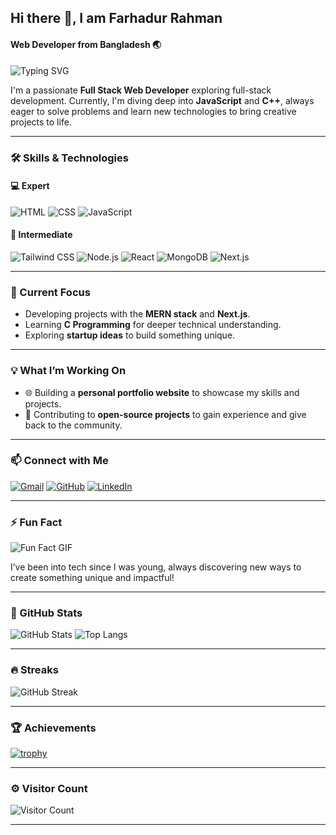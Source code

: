 ## Hi there 👋, I am Farhadur Rahman
#### Web Developer from Bangladesh 🌏   

![Typing SVG](https://readme-typing-svg.herokuapp.com?font=Fira+Code&weight=500&size=24&duration=4000&pause=1000&color=20B983&width=435&lines=Full+Stack+Web+Developer;Tech+Enthusiast;Problem+Solver)

I'm a passionate **Full Stack Web Developer** exploring full-stack development. Currently, I'm diving deep into **JavaScript** and **C++**, always eager to solve problems and learn new technologies to bring creative projects to life.

---

### 🛠️ Skills & Technologies

#### **💻 Expert**
![HTML](https://img.shields.io/badge/HTML-Expert-orange?style=flat-square&logo=html5)
![CSS](https://img.shields.io/badge/CSS-Expert-blue?style=flat-square&logo=css3)
![JavaScript](https://img.shields.io/badge/JavaScript-Expert-yellow?style=flat-square&logo=javascript)

#### **🔧 Intermediate**
![Tailwind CSS](https://img.shields.io/badge/TailwindCSS-Intermediate-blue?style=flat-square&logo=tailwindcss)
![Node.js](https://img.shields.io/badge/Node.js-Intermediate-green?style=flat-square&logo=node.js)
![React](https://img.shields.io/badge/React-Intermediate-blue?style=flat-square&logo=react)
![MongoDB](https://img.shields.io/badge/MongoDB-Intermediate-green?style=flat-square&logo=mongodb)
![Next.js](https://img.shields.io/badge/Next.js-Intermediate-black?style=flat-square&logo=nextdotjs)

---

### 🔭 Current Focus
- Developing projects with the **MERN stack** and **Next.js**.
- Learning **C Programming** for deeper technical understanding.
- Exploring **startup ideas** to build something unique.

---

### 💡 What I’m Working On
- 🌐 Building a **personal portfolio website** to showcase my skills and projects.
- 🌱 Contributing to **open-source projects** to gain experience and give back to the community.

---

### 📫 Connect with Me
[![Gmail](https://img.shields.io/badge/-farhadurrahman.help4@gmail.com-c14438?style=flat-square&logo=Gmail&logoColor=white&link=mailto:farhadurrahman.help4@gmail.com)](mailto:iamfarhadur@gmail.com)
[![GitHub](https://img.shields.io/badge/GitHub-IamFarhadur-24292F?style=flat-square&logo=github)](https://github.com/IamFarhadur)
[![LinkedIn](https://img.shields.io/badge/LinkedIn-iamfarhadur-0077B5?style=flat-square&logo=linkedin)](https://www.linkedin.com/in/iamfarhadur/)

---

### ⚡ Fun Fact
![Fun Fact GIF](https://media.giphy.com/media/LmNwrBhejkK9EFP504/giphy.gif)

I’ve been into tech since I was young, always discovering new ways to create something unique and impactful!

---

### 🌟 GitHub Stats
![GitHub Stats](https://github-readme-stats.vercel.app/api?username=IamFarhadur&show_icons=true&theme=radical&include_all_commits=true&count_private=true)
![Top Langs](https://github-readme-stats.vercel.app/api/top-langs/?username=IamFarhadur&layout=compact&theme=radical)

---

### 🔥 Streaks
![GitHub Streak](https://github-readme-streak-stats.herokuapp.com/?user=IamFarhadur&theme=radical&hide_border=true)

---

### 🏆 Achievements
[![trophy](https://github-profile-trophy.vercel.app/?username=IamFarhadur&theme=onedark&row=1&column=6&no-bg=true)](https://github.com/ryo-ma/github-profile-trophy)

---

### ⚙️ Visitor Count
![Visitor Count](https://visitor-badge.laobi.icu/badge?page_id=IamFarhadur)

---

